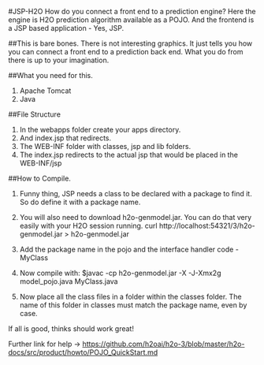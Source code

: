 #JSP-H2O
How do you connect a front end to a prediction engine? 
Here the engine is H2O prediction algorithm available as a POJO.
And the frontend is a JSP based application - Yes, JSP.

##This is bare bones. There is not interesting graphics. It just tells you how you can connect a front end to a prediction back end. What you do from there is up to your imagination. 

##What you need for this. 

1. Apache Tomcat
2. Java

##File Structure
1. In the webapps folder create your apps directory. 
2. And index.jsp that redirects. 
3. The WEB-INF folder with classes, jsp and lib folders. 
4. The index.jsp redirects to the actual jsp that would be placed in the WEB-INF/jsp 


##How to Compile. 
1. Funny thing, JSP needs a class to be declared with a package to find it. So do define it with a package name. 
2. You will also need to download h2o-genmodel.jar. You can do that very easily with your H2O session running. 
	curl http://localhost:54321/3/h2o-genmodel.jar > h2o-genmodel.jar

3. Add the package name in the pojo and the interface handler code - MyClass
4. Now compile with:
	$javac -cp h2o-genmodel.jar -X	-J-Xmx2g model_pojo.java MyClass.java

5. Now place all the class files in a folder within the classes folder. The name of this folder in classes must match the package name, even by case. 

If all is good, thinks should work great!

Further link for help -> https://github.com/h2oai/h2o-3/blob/master/h2o-docs/src/product/howto/POJO_QuickStart.md
